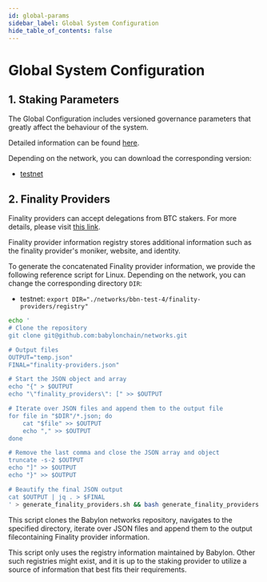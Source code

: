 ```yaml
---
id: global-params
sidebar_label: Global System Configuration
hide_table_of_contents: false
---
```

# Global System Configuration

## 1. Staking Parameters

The Global Configuration includes versioned governance parameters
that greatly affect the behaviour of the system.

Detailed information can be found
[here](https://github.com/babylonchain/networks/tree/391cecff2569a57a26317e93484c5690b6ce6540/bbn-test-4/parameters).

Depending on the network, you can download the corresponding version:

- [testnet](https://github.com/babylonchain/networks/blob/391cecff2569a57a26317e93484c5690b6ce6540/bbn-test-4/parameters/global-params.json)

## 2. Finality Providers

Finality providers can accept delegations from BTC stakers.
For more details, please visit
[this link](https://github.com/babylonchain/networks/tree/524247c418af07beb99a291a1686413c23d22553/bbn-test-4/finality-providers).

Finality provider information registry stores additional information
such as the finality provider's moniker, website, and identity.

To generate the concatenated Finality provider information,
we provide the following reference script for Linux.
Depending on the network, you can change the corresponding directory `DIR`:

- testnet: `export DIR="./networks/bbn-test-4/finality-providers/registry"`

```bash
echo '
# Clone the repository
git clone git@github.com:babylonchain/networks.git

# Output files
OUTPUT="temp.json"
FINAL="finality-providers.json"

# Start the JSON object and array
echo "{" > $OUTPUT
echo "\"finality_providers\": [" >> $OUTPUT

# Iterate over JSON files and append them to the output file
for file in "$DIR"/*.json; do
    cat "$file" >> $OUTPUT
    echo "," >> $OUTPUT
done

# Remove the last comma and close the JSON array and object
truncate -s-2 $OUTPUT
echo "]" >> $OUTPUT
echo "}" >> $OUTPUT

# Beautify the final JSON output
cat $OUTPUT | jq . > $FINAL
' > generate_finality_providers.sh && bash generate_finality_providers.sh
```

This script clones the Babylon networks repository,
navigates to the specified directory,
iterate over JSON files and
append them to the output filecontaining Finality provider information.

This script only uses the registry information maintained by Babylon.
Other such registries might exist,
and it is up to the staking provider to utilize a source of information
that best fits their requirements.
